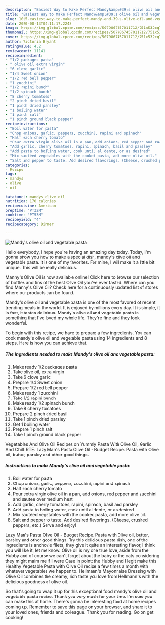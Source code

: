 ```yaml
---
description: "Easiest Way to Make Perfect Mandy&amp;#39;s olive oil and vegetable pasta"
title: "Easiest Way to Make Perfect Mandy&amp;#39;s olive oil and vegetable pasta"
slug: 1015-easiest-way-to-make-perfect-mandy-and-39-s-olive-oil-and-vegetable-pasta
date: 2020-08-13T04:11:17.224Z
image: https://img-global.cpcdn.com/recipes/5079867457011712/751x532cq70/mandys-olive-oil-and-vegetable-pasta-recipe-main-photo.jpg
thumbnail: https://img-global.cpcdn.com/recipes/5079867457011712/751x532cq70/mandys-olive-oil-and-vegetable-pasta-recipe-main-photo.jpg
cover: https://img-global.cpcdn.com/recipes/5079867457011712/751x532cq70/mandys-olive-oil-and-vegetable-pasta-recipe-main-photo.jpg
author: Victoria Bryant
ratingvalue: 4.2
reviewcount: 11141
recipeingredient:
- "1/2 packages pasta"
- " olive oil extra virgin"
- "6 clove garlic"
- "1/4 Sweet onion"
- "1/2 red bell pepper"
- "1 zucchini"
- "1/2 rapini bunch"
- "1/2 spinach bunch"
- "8 cherry tomatoes"
- "2 pinch dried basil"
- "1 pinch dried parsley"
- "1 boiling water"
- "1 pinch salt"
- "1 pinch ground black pepper"
recipeinstructions:
- "Boil water for pasta"
- "Chop onions, garlic, peppers, zucchini, rapini and spinach"
- "Half each cherry tomato"
- "Pour extra virgin olive oil in a pan, add onions, red pepper and zucchini and sautee over medium heat"
- "Add garlic, cherry tomatoes, rapini, spinach, basil and parsley"
- "Add pasta to boiling water, cook until al dente, or as desired"
- "Mix sautéed vegetables with the cooked pasta, add more olive oil."
- "Salt and pepper to taste. Add desired flavorings. (Cheese, crushed peppers, etc.) Serve and enjoy!"
categories:
- Recipe
tags:
- mandys
- olive
- oil

katakunci: mandys olive oil 
nutrition: 170 calories
recipecuisine: American
preptime: "PT32M"
cooktime: "PT53M"
recipeyield: "4"
recipecategory: Dinner

---
```



![Mandy&#39;s olive oil and vegetable pasta](https://img-global.cpcdn.com/recipes/5079867457011712/751x532cq70/mandys-olive-oil-and-vegetable-pasta-recipe-main-photo.jpg)

Hello everybody, I hope you're having an amazing day today. Today, I'm gonna show you how to make a special dish, mandy&#39;s olive oil and vegetable pasta. It is one of my favorites. For mine, I will make it a little bit unique. This will be really delicious.

Manny&#39;s Olive Oil is now available online! Click here to browse our selection of bottles and tins of the best Olive Oil you&#39;ve ever tasted. Where can you find Manny&#39;s Olive Oil? Check here for a continuously updated list of stores where our products can be found.

Mandy&#39;s olive oil and vegetable pasta is one of the most favored of recent trending meals in the world. It is enjoyed by millions every day. It is simple, it is fast, it tastes delicious. Mandy&#39;s olive oil and vegetable pasta is something that I've loved my whole life. They're fine and they look wonderful.


To begin with this recipe, we have to prepare a few ingredients. You can cook mandy&#39;s olive oil and vegetable pasta using 14 ingredients and 8 steps. Here is how you can achieve that.

<!--inarticleads1-->

##### The ingredients needed to make Mandy&#39;s olive oil and vegetable pasta:

1. Make ready 1/2 packages pasta
1. Take  olive oil, extra virgin
1. Take 6 clove garlic
1. Prepare 1/4 Sweet onion
1. Prepare 1/2 red bell pepper
1. Make ready 1 zucchini
1. Take 1/2 rapini bunch
1. Make ready 1/2 spinach bunch
1. Take 8 cherry tomatoes
1. Prepare 2 pinch dried basil
1. Take 1 pinch dried parsley
1. Get 1 boiling water
1. Prepare 1 pinch salt
1. Take 1 pinch ground black pepper


Vegetables And Olive Oil Recipes on Yummly Pasta With Olive Oil, Garlic And Chilli RTE. Lazy Man&#39;s Pasta Olive Oil - Budget Recipe. Pasta with Olive oil, butter, parsley and other good things. 

<!--inarticleads2-->

##### Instructions to make Mandy&#39;s olive oil and vegetable pasta:

1. Boil water for pasta
1. Chop onions, garlic, peppers, zucchini, rapini and spinach
1. Half each cherry tomato
1. Pour extra virgin olive oil in a pan, add onions, red pepper and zucchini and sautee over medium heat
1. Add garlic, cherry tomatoes, rapini, spinach, basil and parsley
1. Add pasta to boiling water, cook until al dente, or as desired
1. Mix sautéed vegetables with the cooked pasta, add more olive oil.
1. Salt and pepper to taste. Add desired flavorings. (Cheese, crushed peppers, etc.) Serve and enjoy!


Lazy Man&#39;s Pasta Olive Oil - Budget Recipe. Pasta with Olive oil, butter, parsley and other good things. Try this delicious pasta dish, one of the ingredients is anchovie filets, they give it quite an interesting flavor, I think you will like it, let me know. Olive oil is my one true love, aside from the Hubby and of course we can&#39;t forget about the baby or the cats considering they might maim me if I were Case in point: the Hubby and I legit make this Healthy Vegetable Pasta with Olive Oil recipe a few times a month with whatever vegetables we happen to. Hellmann&#39;s Mayonnaise Dressing with Olive Oil combines the creamy, rich taste you love from Hellmann&#39;s with the delicious goodness of olive oil. 

So that's going to wrap it up for this exceptional food mandy&#39;s olive oil and vegetable pasta recipe. Thank you very much for your time. I'm sure you can make this at home. There's gonna be interesting food at home recipes coming up. Remember to save this page on your browser, and share it to your loved ones, friends and colleague. Thank you for reading. Go on get cooking!
